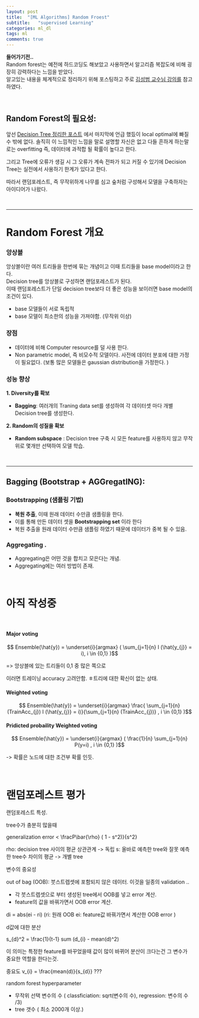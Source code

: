 ```yaml
---
layout: post
title:  "[ML Algorithms] Random Froest"
subtitle:   "supervised Learning"
categories: ml_dl
tags: ml
comments: true
---
```


**들어가기전..**  
Random forest는 예전에 하드코딩도 해보았고 사용하면서 알고리즘 복잡도에 비해 굉장히 강력하다는 느낌을 받았다.  
알고있는 내용을 체계적으로 정리하기 위해 포스팅하고 주로 [김성범 교수님 강의를](https://www.youtube.com/watch?v=lIT5-piVtRw) 참고하였다.

<br/>


## Random Forest의 필요성:

앞선 [Decision Tree 정리한 포스트]((https://swha0105.github.io/_posts/2021-02-04-ML_DL-Decision_Tree.markdown))  에서 마지막에 언급 했듰이 local optimal에 빠질수 밖에 없다. 솔직히 이 느낌적인 느낌을 말로 설명할 자신은 없고 다들 흔하게 하는말로는 overfitting 즉, 데이터에 과적합 될 확률이 높다고 한다.

그리고 Tree에 오류가 생길 시 그 오류가 계속 전파가 되고 커질 수 있기에 Decision Tree는 실전에서 사용하기 한계가 있다고 한다.

따라서 랜덤포레스트, 즉 무작위하게 나무를 심고 숲처럼 구성해서 모델을 구축하자는 아이디어가 나왔다.

<br/>

---

# Random Forest 개요

### 앙상블

앙상블이란 여러 트리들을 한번에 묶는 개념이고 이때 트리들을 base model이라고 한다.   
Decision tree를 앙상블로 구성하면 랜덤포레스트가 된다.  
이때 랜덤포레스트가 단일 decision tree보다 더 좋은 성능을 보이러면 base model의 조건이 있다. 

- base 모델들이 서로 독립적
- base 모델이 최소한의 성능을 가져야함. (무작위 이상)

### 장점 

- 데이터에 비해 Computer resource를 덜 사용 한다.  
- Non parametric model, 즉 비모수적 모델이다. 사전에 데이터 분포에 대한 가정이 필요없다. (보통 많은 모델들은 gaussian distribution을 가정한다. )


### 성능 향상

**1. Diversity를 확보**  

   - **Bagging**: 여러개의 Traning data set를 생성하여 각 데이터셋 마다 개별 Decision tree를 생성한다.   

**2. Random의 성질을 확보**  

   - **Random subspace** : Decision tree 구축 시 모든 feature를 사용하지 않고 무작위로 몇개만 선택하여 모델 학습.


<br/>

--- 


## Bagging (Bootstrap + AGGregatING): 


### Bootstrapping (샘플링 기법)
- **복원 추출**, 이때 원래 데이터 수만큼 샘플링을 한다.
- 이를 통해 만든 데이터 셋을 **Bootstrapping set** 이라 한다
- 복원 추출을 원래 데이터 수만큼 샘플링 하였기 때문에 데이터가 중복 될 수 있음. 

### Aggregating  .

- Aggregating은 어떤 것을 합치고 모은다는 개념.
- Aggregating에는 여러 방법이 존재.

<br/>

# 아직 작성중

<br/>

#### Major voting 

$$ Ensemble(\hat{y}) =  \underset{i}{argmax} ( \sum_{j=1}{n} I (\hat{y_{j}} = i), i \in {0,1} )$$

=> 앙상블에 있는 트리들이 0,1 중 많은 쪽으로

이러면 트레이닝 accuracy 고려안함. ㅎ트리에 대한 확신이 없는 상태. 

#### Weighted voting 

$$ Ensemble(\hat{y}) =  \underset{i}{argmax} \frac{ \sum_{j=1}{n} (TrainAcc_{j}) I (\hat{y_{j}} = i)}{\sum_{j=1}{n} (TrainAcc_{j})}  , i \in {0,1} )$$

#### Pridicted probaility Weighted voting

$$ Ensemble(\hat{y}) =  \underset{i}{argmax} ( \frac{1}{n} \sum_{j=1}{n} P(y=i) , i \in {0,1} )$$

-> 확률은 노드에 대한 조건부 확률 인듯. 


<br/>

# 랜덤포레스트 평가

랜덤포레스트 특성. 

tree수가 충분히 많을때 

generalization error < \fracP\bar{\rho} ( 1 - s^2)}{s^2}

rho: decision tree 사이의 평균 상관관계  -> 독립
s: 올바로 예측한 tree와 잘못 예측한 tree수 차이의 평균 -> 개별 tree


변수의 중요성

out of bag (OOB): 붓스트렙셋에 포함되지 않은 데이터. 
이것을 일종의 validation ..

- 각 붓스트렙셋으로 부터 생성된 tree에서 OOB를 넣고 error 계산. 
- feature의 값을 바꿔가면서 OOB error 계산. 

di = abs(ei - ri)  (ri: 원래 OOB ei: feature값 바꿔가면서 계산한 OOB error )

d값에 대한 분산 

s_{d}^2 = \frac{1}{t-1} sum (d_{i} - mean(d)^2)

이 의미는 특정한 feature를 바꾸었을때 값이 많이 바뀌어 분산이 크다는건 그 변수가 중요한 역할을 한다는것.

중요도 v_{i} =  \frac{mean(d)}{s_{d}} ???


random forest hyperparameter

- 무작위 선택 변수의 수 ( classficiation: sqrt(변수의 수), regression: 변수의 수 /3)
- tree 갯수 ( 최소 2000개 이상.)



<script>
MathJax.Hub.Queue(["Typeset",MathJax.Hub]);
</script>

<script>
MathJax = {
  tex: {
    inlineMath: [['$', '$'], ['\\(', '\\)']]
  },
  svg: {
    fontCache: 'global'
  }
};
</script>
<script type="text/javascript" id="MathJax-script" async
  src="https://cdn.jsdelivr.net/npm/mathjax@3/es5/tex-svg.js">
</script>
